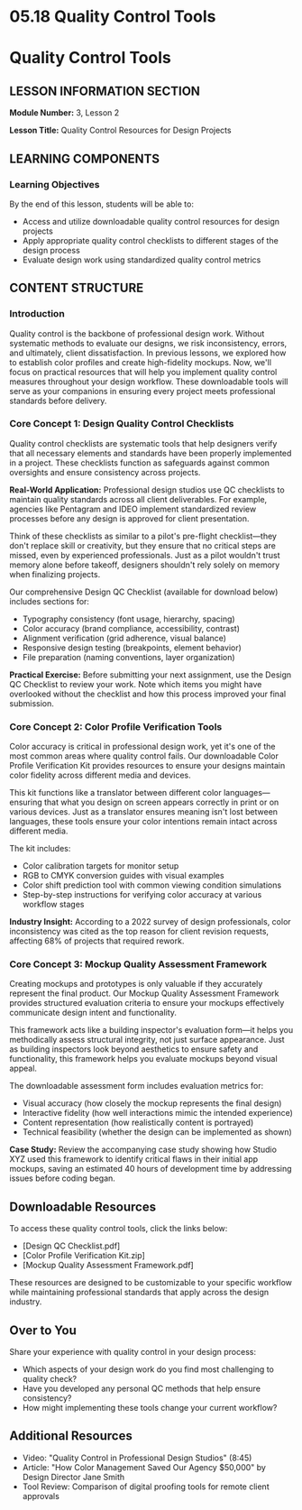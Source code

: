 # 05.18 Quality Control Tools

# Quality Control Tools

## LESSON INFORMATION SECTION

**Module Number:** 3, Lesson 2

**Lesson Title:** Quality Control Resources for Design Projects

## LEARNING COMPONENTS

### Learning Objectives

By the end of this lesson, students will be able to:

- Access and utilize downloadable quality control resources for design projects
- Apply appropriate quality control checklists to different stages of the design process
- Evaluate design work using standardized quality control metrics

## CONTENT STRUCTURE

### Introduction

Quality control is the backbone of professional design work. Without systematic methods to evaluate our designs, we risk inconsistency, errors, and ultimately, client dissatisfaction. In previous lessons, we explored how to establish color profiles and create high-fidelity mockups. Now, we'll focus on practical resources that will help you implement quality control measures throughout your design workflow. These downloadable tools will serve as your companions in ensuring every project meets professional standards before delivery.

### Core Concept 1: Design Quality Control Checklists

Quality control checklists are systematic tools that help designers verify that all necessary elements and standards have been properly implemented in a project. These checklists function as safeguards against common oversights and ensure consistency across projects.

**Real-World Application:** Professional design studios use QC checklists to maintain quality standards across all client deliverables. For example, agencies like Pentagram and IDEO implement standardized review processes before any design is approved for client presentation.

Think of these checklists as similar to a pilot's pre-flight checklist—they don't replace skill or creativity, but they ensure that no critical steps are missed, even by experienced professionals. Just as a pilot wouldn't trust memory alone before takeoff, designers shouldn't rely solely on memory when finalizing projects.

Our comprehensive Design QC Checklist (available for download below) includes sections for:
- Typography consistency (font usage, hierarchy, spacing)
- Color accuracy (brand compliance, accessibility, contrast)
- Alignment verification (grid adherence, visual balance)
- Responsive design testing (breakpoints, element behavior)
- File preparation (naming conventions, layer organization)

**Practical Exercise:** Before submitting your next assignment, use the Design QC Checklist to review your work. Note which items you might have overlooked without the checklist and how this process improved your final submission.

### Core Concept 2: Color Profile Verification Tools

Color accuracy is critical in professional design work, yet it's one of the most common areas where quality control fails. Our downloadable Color Profile Verification Kit provides resources to ensure your designs maintain color fidelity across different media and devices.

This kit functions like a translator between different color languages—ensuring that what you design on screen appears correctly in print or on various devices. Just as a translator ensures meaning isn't lost between languages, these tools ensure your color intentions remain intact across different media.

The kit includes:
- Color calibration targets for monitor setup
- RGB to CMYK conversion guides with visual examples
- Color shift prediction tool with common viewing condition simulations
- Step-by-step instructions for verifying color accuracy at various workflow stages

**Industry Insight:** According to a 2022 survey of design professionals, color inconsistency was cited as the top reason for client revision requests, affecting 68% of projects that required rework.

### Core Concept 3: Mockup Quality Assessment Framework

Creating mockups and prototypes is only valuable if they accurately represent the final product. Our Mockup Quality Assessment Framework provides structured evaluation criteria to ensure your mockups effectively communicate design intent and functionality.

This framework acts like a building inspector's evaluation form—it helps you methodically assess structural integrity, not just surface appearance. Just as building inspectors look beyond aesthetics to ensure safety and functionality, this framework helps you evaluate mockups beyond visual appeal.

The downloadable assessment form includes evaluation metrics for:
- Visual accuracy (how closely the mockup represents the final design)
- Interactive fidelity (how well interactions mimic the intended experience)
- Content representation (how realistically content is portrayed)
- Technical feasibility (whether the design can be implemented as shown)

**Case Study:** Review the accompanying case study showing how Studio XYZ used this framework to identify critical flaws in their initial app mockups, saving an estimated 40 hours of development time by addressing issues before coding began.

## Downloadable Resources

To access these quality control tools, click the links below:
- [Design QC Checklist.pdf]
- [Color Profile Verification Kit.zip]
- [Mockup Quality Assessment Framework.pdf]

These resources are designed to be customizable to your specific workflow while maintaining professional standards that apply across the design industry.

## Over to You

Share your experience with quality control in your design process:
- Which aspects of your design work do you find most challenging to quality check?
- Have you developed any personal QC methods that help ensure consistency?
- How might implementing these tools change your current workflow?

## Additional Resources

- Video: "Quality Control in Professional Design Studios" (8:45)
- Article: "How Color Management Saved Our Agency $50,000" by Design Director Jane Smith
- Tool Review: Comparison of digital proofing tools for remote client approvals

